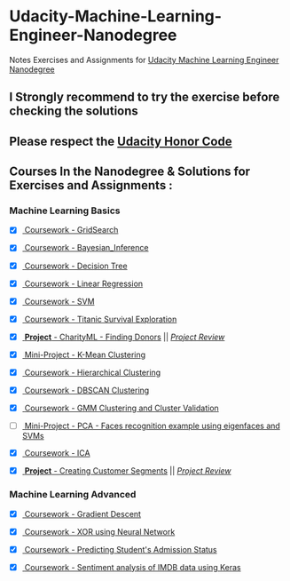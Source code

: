 # Udacity-Machine-Learning-Engineer-Nanodegree
Notes Exercises and Assignments for [Udacity Machine Learning Engineer Nanodegree](https://in.udacity.com/course/machine-learning-engineer-nanodegree--nd009)

## I Strongly recommend to try the exercise before checking the solutions

## Please respect the [Udacity Honor Code](https://udacity.zendesk.com/hc/en-us/articles/210667103-What-is-the-Udacity-Honor-Code-)

## Courses In the Nanodegree & Solutions for Exercises and Assignments : 

### Machine Learning Basics

- [x] [ Coursework - GridSearch](/Machine-Learning-Basics/coursework/Grid_Search_Lab.ipynb)
- [x] [ Coursework - Bayesian_Inference](/Machine-Learning-Basics/coursework/Bayesian_Inference.ipynb) 
- [x] [ Coursework - Decision Tree](/Machine-Learning-Basics/coursework/Decision_Tree.ipynb) 
- [x] [ Coursework - Linear Regression](/Machine-Learning-Basics/coursework/LR_bmi_life_data.ipynb)
- [x] [ Coursework - SVM](/Machine-Learning-Basics/coursework/SVM.ipynb) 
- [x] [ Coursework - Titanic Survival Exploration](/Machine-Learning-Basics/coursework/titanic_survival_exploration.ipynb)
- [x] [ **Project** -  CharityML - Finding Donors](/Machine-Learning-Basics/projects/finding_donors/) || [_Project Review_](https://review.udacity.com/#!/reviews/1262624/shared) 

- [x] [ Mini-Project - K-Mean Clustering](/Machine-Learning-Basics/coursework/k-means.ipynb)
- [x] [ Coursework - Hierarchical Clustering](/Machine-Learning-Basics/coursework/Hierarchical_Clustering.ipynb)
- [x] [ Coursework - DBSCAN Clustering](/Machine-Learning-Basics/coursework/DBSCAN.ipynb)
- [x] [ Coursework - GMM Clustering and Cluster Validation](/Machine-Learning-Basics/coursework/GMM.ipynb)
- [ ] [ Mini-Project - PCA - Faces recognition example using eigenfaces and SVMs](/Machine-Learning-Basics/coursework/PCA.ipynb)
- [x] [ Coursework - ICA](/Machine-Learning-Basics/coursework/ICA.ipynb)

- [x] [ **Project** - Creating Customer Segments](/Machine-Learning-Basics/projects/customer_segments) || [_Project Review_]() 


### Machine Learning Advanced

- [x] [ Coursework - Gradient Descent](/Machine-Learning-Advanced/coursework/GradientDescent.ipynb)
- [x] [ Coursework - XOR using Neural Network](/Machine-Learning-Advanced/coursework/XOR.ipynb)
- [x] [ Coursework - Predicting Student's Admission Status](/Machine-Learning-Advanced/coursework/StudentAdmissionsKeras.ipynb)
- [x] [ Coursework - Sentiment analysis of IMDB data using Keras](/Machine-Learning-Advanced/coursework/IMDB_In_Keras.ipynb)

